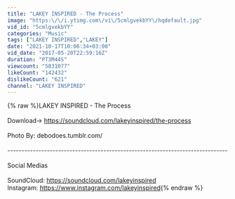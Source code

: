 ```yaml
---
title: "LAKEY INSPIRED - The Process"
image: "https:\/\/i.ytimg.com\/vi\/5cmlgvekbYY\/hqdefault.jpg"
vid_id: "5cmlgvekbYY"
categories: "Music"
tags: ["LAKEY INSPIRED","LAKEY"]
date: "2021-10-17T10:06:34+03:00"
vid_date: "2017-05-20T22:59:16Z"
duration: "PT3M44S"
viewcount: "5831077"
likeCount: "142432"
dislikeCount: "621"
channel: "LAKEY INSPIRED"
---
```

{% raw %}LAKEY INSPIRED - The Process<br /><br />Download→ <a rel="nofollow" target="blank" href="https://soundcloud.com/lakeyinspired/the-process">https://soundcloud.com/lakeyinspired/the-process</a><br /><br />Photo By: debodoes.tumblr.com/<br /><br />------------------------------------------------------------------------------<br /><br />Social Medias<br /><br />SoundCloud: <a rel="nofollow" target="blank" href="https://soundcloud.com/lakeyinspired">https://soundcloud.com/lakeyinspired</a><br />Instagram: <a rel="nofollow" target="blank" href="https://www.instagram.com/lakeyinspired">https://www.instagram.com/lakeyinspired</a>{% endraw %}
